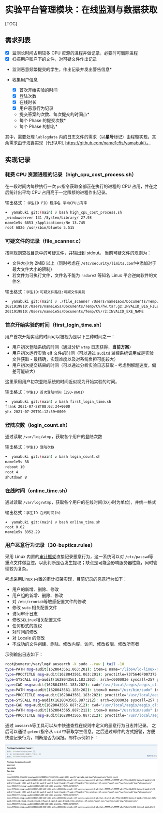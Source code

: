 # 实验平台管理模块：在线监测与数据获取

[TOC]

## 需求列表

- [x] 监测长时间占用较多 CPU 资源的进程并做记录，必要时可删除进程
- [x] 扫描用户账户下的文件，对可疑文件作出记录
- 监测恶意频繁提交的学生，作出记录并发出警告信息*

- 收集用户信息
  - [x] 首次开始实验的时间
  - [x] 登陆次数
  - [x] 在线时长
  - [x] 用户恶意行为记录
  - 提交答案的次数、每次提交的时间点*
  - 每个 Phase 的提交次数*
  - 每个 Phase 的排名*

其中，需要处理 `lablogdata` 内的日志文件的需求（以**星号**标记）由程璇实现，其余需求由于海鑫实现（代码URL https://github.com/name1e5s/yamabuki）。

## 实现记录

### 耗费 CPU 资源进程的记录（high_cpu_cost_process.sh）

在一段时间内每秒执行一次 `ps`指令获取全部正在执行的进程的 CPU 占用，并在之后统计出平均 CPU 占用高于一定限额的进程作出记录。

输出格式： `学生ID PID 程序名 平均CPU占有率`

```bash
➜  yamabuki git:(main) ✗ bash high_cpu_cost_process.sh
_windowserver 131 /System/Library/ 27.98
name1e5s 6853 /Applications/Ne 13.745
root 6826 /usr/sbin/blueto 5.515
```

### 可疑文件的记录（file_scanner.c）

按照规则查找目录中的可疑文件，并输出到 stdout。
当前可疑文件的规则为：

- 文件大小为 2MiB 以上（同时考虑在 `/etc/security/limits.conf`中添加对于最大文件大小的限制）
- 若文件为可执行文件，文件名不能为 `radare2` 等知名 Linux 平台逆向软件的文件名

输出格式：`学生ID:可疑文件路径:可疑文件类别`

```bash
➜  yamabuki git:(main) ✗ ./file_scanner /Users/name1e5s/Documents/Temp/CV
2021919810:/Users/name1e5s/Documents/Temp/CV/hw.tar.gz:INVALID_BIG_FILE
2021919810:/Users/name1e5s/Documents/Temp/CV/r2:INVALID_EXE_NAME
```

### 首次开始实验的时间（first_login_time.sh）

用户首次开始实验的时间可以被视为是以下三种时间之一：

- 用户初次登陆系统的时间（通过分析 `wtmp` 日志获得，**当前方案**）
- 用户初次运行实验 elf 文件的时间（可以通过 `auditd` 监控系统调用或是实验文件获取 - 最精确，实现难度以及对系统负担可能较大）
- 用户初次提交结果的时间（可以通过分析实验日志获取 - 考虑到解题速度，偏差可能较大）

这里采用用户初次登陆系统的时间近似视为开始实验的时间。

输出格式：`学生ID 首次登陆时间（ISO-8601）`

```bash
➜  yamabuki git:(main) ✗ bash first_login_time.sh
frank 2021-07-28T08:03:34+0000
yhx 2021-07-29T01:12:59+0000
```

### 登陆次数（login_count.sh）

通过读取 `/var/log/wtmp`，获取各个用户的登陆次数

输出格式：`学生ID 登陆次数`

```bash
➜  yamabuki git:(main) ✗ bash login_count.sh
name1e5s 38
reboot 10
root 4
shutdown 8
```

### 在线时间（online_time.sh）

通过读取 `/var/log/wtmp`，获取各个用户的在线时间(以小时为单位)，并统一格式

输出格式：`学生ID 在线时间(h)`

```
➜  yamabuki git:(main) ✗ bash online_time.sh
root 0.02
name1e5s 3352.29
```

### 用户恶意行为记录（30-buptics.rules）

采用 Linux 内置的[审计框架](https://documentation.suse.com/sles/12-SP4/html/SLES-all/part-audit.html)直接记录恶意行为，这一系统可以对 `/etc/passwd`等重点文件做监控，以此判断是否发生提权；缺点是可能会影响服务器性能，同时管理较为复杂。

考虑采用Linux 内置的审计框架实现，目前记录的恶意行为如下：

- 用户的新增、删除、修改
- 用户组的新增、删除、修改
- 对 `/etc/crontab`等敏感配置文件的修改
- 修改 `sudo` 相关配置文件
- 访问审计日志
- 修改`SELinux`相关配置文件
- 任何形式的提权
- 对时间的修改
- 对 Locale 的修改
- 不成功的文件创建、删除、修改内容、访问、修改权限、修改所有者

示例输出日志如下：

```bash
root@sumeru:/var/log# ausearch -k sudo --raw | tail -10
type=PATH msg=audit(1628043561.063:201): item=1 name="/lib64/ld-linux-x86-64.so.2" inode=1182753 dev=fc:01 mode=0100755 ouid=0 ogid=0 rdev=00:00 nametype=NORMAL cap_fp=0 cap_fi=0 cap_fe=0 cap_fver=0 cap_frootid=0
type=PROCTITLE msg=audit(1628043561.063:201): proctitle=7375646F007375
type=SYSCALL msg=audit(1628043561.183:202): arch=c000003e syscall=257 per=400000 success=yes exit=22 a0=ffffff9c a1=ee7548 a2=0 a3=0 items=1 ppid=1 pid=898 auid=4294967295 uid=0 gid=0 euid=0 suid=0 fsuid=0 egid=0 sgid=0 fsgid=0 tty=(none) ses=4294967295 comm="AliYunDun" exe="/usr/local/aegis/aegis_client/aegis_10_95/AliYunDun" key="sudo"
type=CWD msg=audit(1628043561.183:202): cwd="/usr/local/aegis/aegis_client/aegis_10_95"
type=PATH msg=audit(1628043561.183:202): item=0 name="/usr/bin/sudo" inode=1180601 dev=fc:01 mode=0104755 ouid=0 ogid=0 rdev=00:00 nametype=NORMAL cap_fp=0 cap_fi=0 cap_fe=0 cap_fver=0 cap_frootid=0
type=PROCTITLE msg=audit(1628043561.183:202): proctitle="/usr/local/aegis/aegis_client/aegis_10_95/AliYunDun"
type=SYSCALL msg=audit(1628043565.887:212): arch=c000003e syscall=257 per=400000 success=yes exit=22 a0=ffffff9c a1=ee7548 a2=0 a3=0 items=1 ppid=1 pid=898 auid=4294967295 uid=0 gid=0 euid=0 suid=0 fsuid=0 egid=0 sgid=0 fsgid=0 tty=(none) ses=4294967295 comm="AliYunDun" exe="/usr/local/aegis/aegis_client/aegis_10_95/AliYunDun" key="sudo"
type=CWD msg=audit(1628043565.887:212): cwd="/usr/local/aegis/aegis_client/aegis_10_95"
type=PATH msg=audit(1628043565.887:212): item=0 name="/usr/bin/sudo" inode=1180601 dev=fc:01 mode=0104755 ouid=0 ogid=0 rdev=00:00 nametype=NORMAL cap_fp=0 cap_fi=0 cap_fe=0 cap_fver=0 cap_frootid=0
type=PROCTITLE msg=audit(1628043565.887:212): proctitle="/usr/local/aegis/aegis_client/aegis_10_95/AliYunDun"
```

通过 `ausearch`等工具可以从中快速查找在规则中定义的恶意行为日志并记录。 之后可以通过 `getent`指令从 `uid` 中获取学生信息。之后通过邮件的方式报警，方便快速记录行为，判断是否为误报。邮件示例如下：

![](mail.png)

